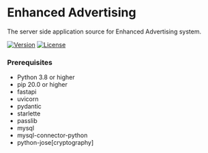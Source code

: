 # Enhanced Advertising 

The server side application source for Enhanced Advertising system.

[![Version](https://img.shields.io/badge/version-0.1-brightgreen.svg)](https://pypi.org/project/ad-topic-recommender/)
[![License](https://img.shields.io/badge/license-CC%20BY--NC--SA%204.0-blue.svg)](https://creativecommons.org/licenses/by-nc-sa/4.0/)

### Prerequisites

- Python 3.8 or higher
- pip 20.0 or higher
- fastapi
- uvicorn
- pydantic
- starlette
- passlib
- mysql
- mysql-connector-python
- python-jose[cryptography]

